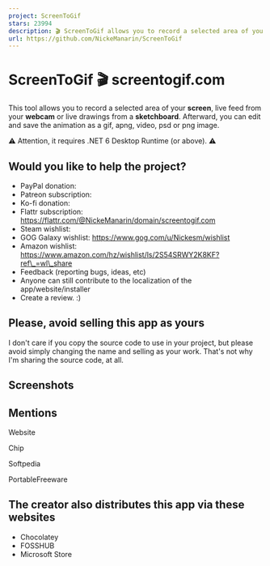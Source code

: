 ```yaml
---
project: ScreenToGif
stars: 23994
description: 🎬 ScreenToGif allows you to record a selected area of your screen, edit and save it as a gif or video.
url: https://github.com/NickeManarin/ScreenToGif
---
```


ScreenToGif 🎬 screentogif.com
==============================

This tool allows you to record a selected area of your **screen**, live feed from your **webcam** or live drawings from a **sketchboard**. Afterward, you can edit and save the animation as a gif, apng, video, psd or png image.

⚠️ Attention, it requires .NET 6 Desktop Runtime (or above). ⚠️

Would you like to help the project?
-----------------------------------

-   PayPal donation:
-   Patreon subscription:
-   Ko-fi donation:
-   Flattr subscription: https://flattr.com/@NickeManarin/domain/screentogif.com
-   Steam wishlist:
-   GOG Galaxy wishlist: https://www.gog.com/u/Nickesm/wishlist
-   Amazon wishlist: https://www.amazon.com/hz/wishlist/ls/2S54SRWY2K8KF?ref\_=wl\_share
-   Feedback (reporting bugs, ideas, etc)
-   Anyone can still contribute to the localization of the app/website/installer
-   Create a review. :)

Please, avoid selling this app as yours
---------------------------------------

I don't care if you copy the source code to use in your project, but please avoid simply changing the name and selling as your work. That's not why I'm sharing the source code, at all.

Screenshots
-----------

Mentions
--------

Website

Chip

Softpedia

PortableFreeware

The creator also distributes this app via these websites
--------------------------------------------------------

-   Chocolatey
-   FOSSHUB
-   Microsoft Store
